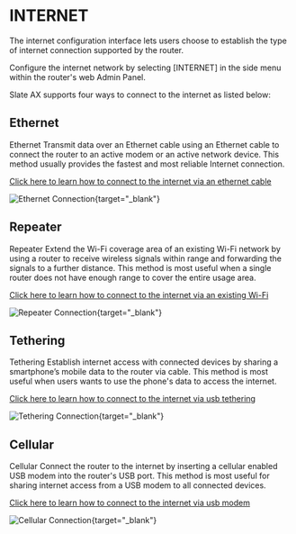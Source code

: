 # INTERNET

The internet configuration interface lets users choose to establish the type of internet connection supported by the router.

Configure the internet network by selecting [INTERNET] in the side menu within the router's web Admin Panel. 

Slate AX supports four ways to connect to the internet as listed below:

## Ethernet

Ethernet 
Transmit data over an Ethernet cable using an Ethernet cable to connect the router to an active modem or an active network device. This method usually provides the fastest and most reliable Internet connection. 

[Click here to learn how to connect to the internet via an ethernet cable](../../../tutorials/internet_ethernet)

![Ethernet Connection](https://static.gl-inet.com/docs/en/4/user-guide/gl-axt1800/internet/axt1800_ethernet.png){target="_blank"}

## Repeater

Repeater
Extend the Wi-Fi coverage area of an existing Wi-Fi network by using a router to receive wireless signals within range and forwarding the signals to a further distance. This method is most useful when a single router does not have enough range to cover the entire usage area.

[Click here to learn how to connect to the internet via an existing Wi-Fi](../../../tutorials/internet_repeater)

![Repeater Connection](https://static.gl-inet.com/docs/en/4/user-guide/gl-axt1800/internet/axt1800_repeater.png){target="_blank"}

## Tethering

Tethering
Establish internet access with connected devices by sharing a smartphone’s mobile data to the router via cable. This method is most useful when users wants to use the phone's data to access the internet.

[Click here to learn how to connect to the internet via usb tethering](../../../tutorials/internet_tethering)

![Tethering Connection](https://static.gl-inet.com/docs/en/4/user-guide/gl-axt1800/internet/axt1800_tethering.png){target="_blank"}

## Cellular

Cellular 
Connect the router to the internet by inserting a cellular enabled USB modem into the router's USB port. This method is most useful for sharing internet access from a USB modem to all connected devices.

[Click here to learn how to connect to the internet via usb modem](../../../tutorials/internet_cellular)

![Cellular Connection](https://static.gl-inet.com/docs/en/4/user-guide/gl-axt1800/internet/axt1800_cellular.png){target="_blank"}